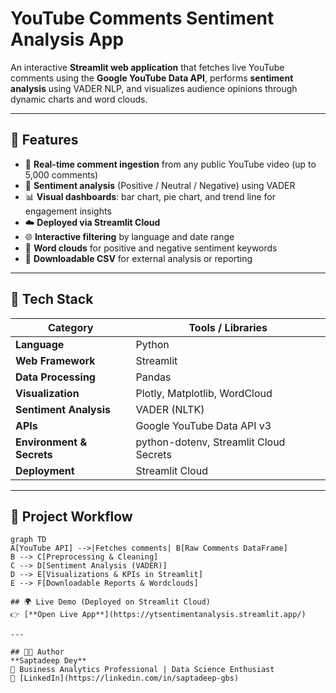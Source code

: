 #  YouTube Comments Sentiment Analysis App

An interactive **Streamlit web application** that fetches live YouTube comments using the **Google YouTube Data API**, performs **sentiment analysis** using VADER NLP, and visualizes audience opinions through dynamic charts and word clouds.

---

## 🚀 Features

- 🎥 **Real-time comment ingestion** from any public YouTube video (up to 5,000 comments)
- 💬 **Sentiment analysis** (Positive / Neutral / Negative) using VADER
- 📊 **Visual dashboards**: bar chart, pie chart, and trend line for engagement insights
- ☁️ **Deployed via Streamlit Cloud**
- 🌐 **Interactive filtering** by language and date range
- 🧠 **Word clouds** for positive and negative sentiment keywords
- 📁 **Downloadable CSV** for external analysis or reporting

---

## 🧩 Tech Stack

| Category | Tools / Libraries |
|-----------|-------------------|
| **Language** | Python |
| **Web Framework** | Streamlit |
| **Data Processing** | Pandas |
| **Visualization** | Plotly, Matplotlib, WordCloud |
| **Sentiment Analysis** | VADER (NLTK) |
| **APIs** | Google YouTube Data API v3 |
| **Environment & Secrets** | python-dotenv, Streamlit Cloud Secrets |
| **Deployment** | Streamlit Cloud |

---

## 🧠 Project Workflow

```mermaid
graph TD
A[YouTube API] -->|Fetches comments| B[Raw Comments DataFrame]
B --> C[Preprocessing & Cleaning]
C --> D[Sentiment Analysis (VADER)]
D --> E[Visualizations & KPIs in Streamlit]
E --> F[Downloadable Reports & Wordclouds]

## 🌍 Live Demo (Deployed on Streamlit Cloud)
👉 [**Open Live App**](https://ytsentimentanalysis.streamlit.app/)

---

## 🧑‍💻 Author
**Saptadeep Dey**  
📍 Business Analytics Professional | Data Science Enthusiast  
🔗 [LinkedIn](https://linkedin.com/in/saptadeep-gbs)
